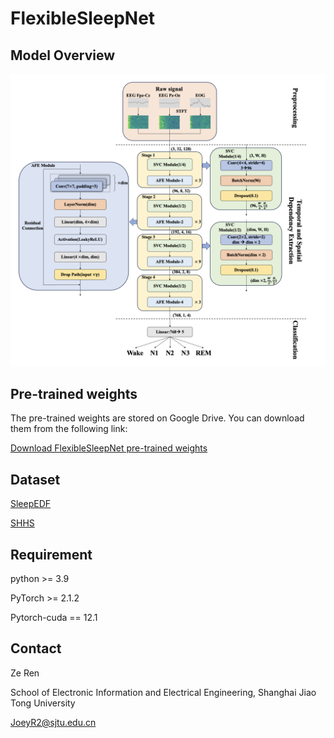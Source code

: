# FlexibleSleepNet

## Model Overview

![Model Overview.png](https://github.com/Joeyrzz/FlexibleSleepNet/blob/main/Model%20Overview.png)

## Pre-trained weights

The pre-trained weights are stored on Google Drive. You can download them from the following link:

[Download FlexibleSleepNet pre-trained weights](https://drive.google.com/drive/folders/1K0NtJseSqWwUZsN3yU7VkARq3TLDZGNL?usp=sharing)

## Dataset

[SleepEDF](https://www.physionet.org/content/sleep-edfx/1.0.0/)

[SHHS](https://sleepdata.org/datasets/shhs)

## Requirement

python >= 3.9

PyTorch >= 2.1.2

Pytorch-cuda == 12.1

## Contact

Ze Ren

School of Electronic Information and Electrical Engineering, Shanghai Jiao Tong University

JoeyR2@sjtu.edu.cn
